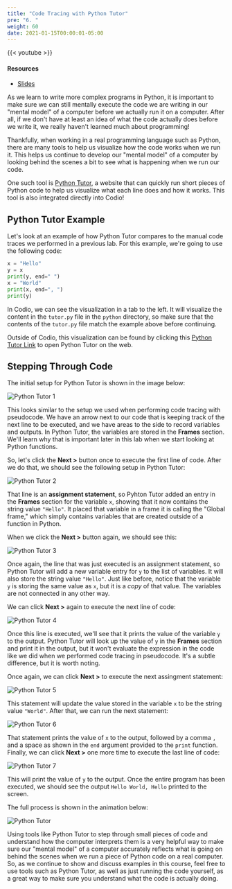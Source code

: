 ```yaml
---
title: "Code Tracing with Python Tutor"
pre: "6. "
weight: 60
date: 2021-01-15T00:00:01-05:00
---
```


{{< youtube  >}}

#### Resources

* <a href="slides" target="_blank">Slides</a>

As we learn to write more complex programs in Python, it is important to make sure we can still mentally execute the code we are writing in our "mental model" of a computer before we actually run it on a computer. After all, if we don't have at least an idea of what the code actually does before we write it, we really haven't learned much about programming!

Thankfully, when working in a real programming language such as Python, there are many tools to help us visualize how the code works when we run it. This helps us continue to develop our "mental model" of a computer by looking behind the scenes a bit to see what is happening when we run our code. 

One such tool is [Python Tutor](https://pythontutor.com/), a website that can quickly run short pieces of Python code to help us visualize what each line does and how it works. This tool is also integrated directly into Codio!

## Python Tutor Example

Let's look at an example of how Python Tutor compares to the manual code traces we performed in a previous lab. For this example, we're going to use the following code:

```python
x = "Hello"
y = x
print(y, end=" ")
x = "World"
print(x, end=", ")
print(y)
```

In Codio, we can see the visualization in a tab to the left. It will visualize the content in the `tutor.py` file in the `python` directory, so make sure that the contents of the `tutor.py` file match the example above before continuing.

Outside of Codio, this visualization can be found by clicking this [Python Tutor Link](https://pythontutor.com/visualize.html#code=x%20%3D%20%22Hello%22%0Ay%20%3D%20x%0Aprint%28y,%20end%3D%22%20%22%29%0Ax%20%3D%20%22World%22%0Aprint%28x,%20end%3D%22,%20%22%29%0Aprint%28y%29&cumulative=false&heapPrimitives=nevernest&mode=edit&origin=opt-frontend.js&py=3&rawInputLstJSON=%5B%5D&textReferences=false) to open Python Tutor on the web.

## Stepping Through Code

The initial setup for Python Tutor is shown in the image below:

![Python Tutor 1](/cc110/images/lab3/tutor1.png)

This looks similar to the setup we used when performing code tracing with pseudocode. We have an arrow next to our code that is keeping track of the next line to be executed, and we have areas to the side to record variables and outputs. In Python Tutor, the variables are stored in the **Frames** section. We'll learn why that is important later in this lab when we start looking at Python functions. 

So, let's click the **Next >** button once to execute the first line of code. After we do that, we should see the following setup in Python Tutor:

![Python Tutor 2](/cc110/images/lab3/tutor2.png)

That line is an **assignment statement**, so Pyhton Tutor added an entry in the **Frames** section for the variable `x`, showing that it now contains the string value `"Hello"`. It placed that variable in a frame it is calling the "Global frame," which simply contains variables that are created outside of a function in Python.

When we click the **Next >** button again, we should see this:

![Python Tutor 3](/cc110/images/lab3/tutor3.png)

Once again, the line that was just executed is an assignment statement, so Python Tutor will add a new variable entry for `y` to the list of variables. It will also store the string value `"Hello"`. Just like before, notice that the variable `y` is storing the same value as `x`, but it is a _copy_ of that value. The variables are not connected in any other way. 

We can click **Next >** again to execute the next line of code:

![Python Tutor 4](/cc110/images/lab3/tutor4.png)

Once this line is executed, we'll see that it prints the value of the variable `y` to the output. Python Tutor will look up the value of `y` in the **Frames** section and print it in the output, but it won't evaluate the expression in the code like we did when we performed code tracing in pseudocode. It's a subtle difference, but it is worth noting.

Once again, we can click **Next >** to execute the next assingment statement:

![Python Tutor 5](/cc110/images/lab3/tutor5.png)

This statement will update the value stored in the variable `x` to be the string value `"World"`. After that, we can run the next statement:

![Python Tutor 6](/cc110/images/lab3/tutor6.png)

That statement prints the value of `x` to the output, followed by a comma `,` and a space as shown in the `end` argument provided to the `print` function. Finally, we can click **Next >** one more time to execute the last line of code:

![Python Tutor 7](/cc110/images/lab3/tutor7.png)

This will print the value of `y` to the output. Once the entire program has been executed, we should see the output `Hello World, Hello` printed to the screen.

The full process is shown in the animation below:

![Python Tutor](/cc110/images/lab3/tutor.gif)

Using tools like Python Tutor to step through small pieces of code and understand how the computer interprets them is a very helpful way to make sure our "mental model" of a computer accurately reflects what is going on behind the scenes when we run a piece of Python code on a real computer. So, as we continue to show and discuss examples in this course, feel free to use tools such as Python Tutor, as well as just running the code yourself, as a great way to make sure you understand what the code is actually doing.